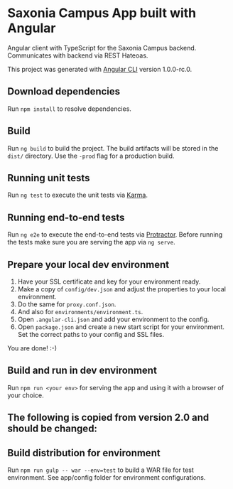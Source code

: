 # Saxonia Campus App built with Angular

Angular client with TypeScript for the Saxonia Campus backend.
Communicates with backend via REST Hateoas.

This project was generated with [Angular CLI](https://github.com/angular/angular-cli) version 1.0.0-rc.0.

## Download dependencies

Run `npm install` to resolve dependencies.

## Build

Run `ng build` to build the project. The build artifacts will be stored in the `dist/` directory. Use the `-prod` flag for a production build.

## Running unit tests

Run `ng test` to execute the unit tests via [Karma](https://karma-runner.github.io).

## Running end-to-end tests

Run `ng e2e` to execute the end-to-end tests via [Protractor](http://www.protractortest.org/).
Before running the tests make sure you are serving the app via `ng serve`.

## Prepare your local dev environment

1. Have your SSL certificate and key for your environment ready.
2. Make a copy of `config/dev.json` and adjust the properties to your local environment.
3. Do the same for `proxy.conf.json`.
4. And also for `environments/environment.ts`.
5. Open `.angular-cli.json` and add your environment to the config.
6. Open `package.json` and create a new start script for your environment. Set the correct paths to your config and SSL files.

You are done! :-)

## Build and run in dev environment

Run `npm run <your env>` for serving the app and using it with a browser of your choice.

## The following is copied from version 2.0 and should be changed:

## Build distribution for environment

Run `npm run gulp -- war --env=test` to build a WAR file for test environment. See app/config folder for environment
configurations.

